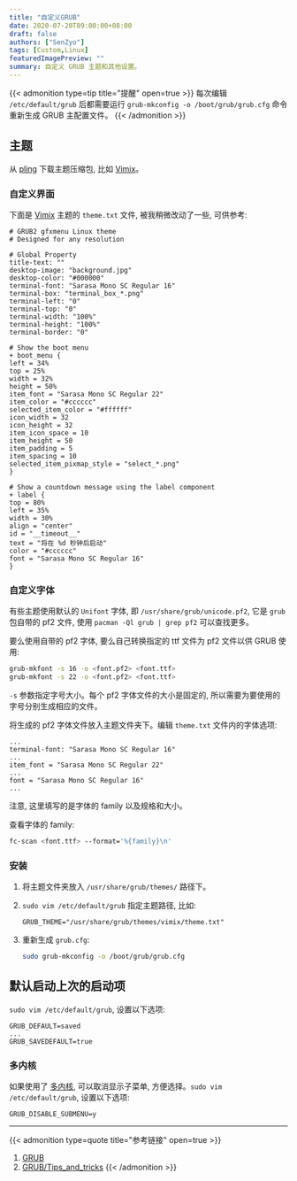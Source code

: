 ```yaml
---
title: "自定义GRUB"
date: 2020-07-20T09:00:00+08:00
draft: false
authors: ["SenZyo"]
tags: [Custom,Linux]
featuredImagePreview: ""
summary: 自定义 GRUB 主题和其他设置。
---
```


{{< admonition type=tip title="提醒" open=true >}}
每次编辑 `/etc/default/grub` 后都需要运行 `grub-mkconfig -o /boot/grub/grub.cfg` 命令重新生成 GRUB 主配置文件。
{{< /admonition >}}

## 主题

从 [pling](https://www.pling.com/browse?cat=109&ord=rating) 下载主题压缩包, 比如 [Vimix](https://www.pling.com/p/1009236)。

### 自定义界面

下面是 [Vimix](https://www.pling.com/p/1009236) 主题的 `theme.txt` 文件, 被我稍微改动了一些, 可供参考: 

```
# GRUB2 gfxmenu Linux theme
# Designed for any resolution

# Global Property
title-text: ""
desktop-image: "background.jpg"
desktop-color: "#000000"
terminal-font: "Sarasa Mono SC Regular 16"
terminal-box: "terminal_box_*.png"
terminal-left: "0"
terminal-top: "0"
terminal-width: "100%"
terminal-height: "100%"
terminal-border: "0"

# Show the boot menu
+ boot_menu {
left = 34%
top = 25%
width = 32%
height = 50%
item_font = "Sarasa Mono SC Regular 22"
item_color = "#cccccc"
selected_item_color = "#ffffff"
icon_width = 32
icon_height = 32
item_icon_space = 10
item_height = 50
item_padding = 5
item_spacing = 10
selected_item_pixmap_style = "select_*.png"
}

# Show a countdown message using the label component
+ label {
top = 80%
left = 35%
width = 30%
align = "center"
id = "__timeout__"
text = "将在 %d 秒钟后启动"
color = "#cccccc"
font = "Sarasa Mono SC Regular 16"
}
```

### 自定义字体

有些主题使用默认的 `Unifont` 字体, 即 `/usr/share/grub/unicode.pf2`, 它是 `grub` 包自带的 pf2 文件, 使用 `pacman -Ql grub | grep pf2` 可以查找更多。

要么使用自带的 pf2 字体, 要么自己转换指定的 ttf 文件为 pf2 文件以供 GRUB 使用: 

```bash
grub-mkfont -s 16 -o <font.pf2> <font.ttf>
grub-mkfont -s 22 -o <font.pf2> <font.ttf>
```

`-s` 参数指定字号大小。每个 pf2 字体文件的大小是固定的, 所以需要为要使用的字号分别生成相应的文件。

将生成的 pf2 字体文件放入主题文件夹下。编辑 `theme.txt` 文件内的字体选项: 

```
...
terminal-font: "Sarasa Mono SC Regular 16"
...
item_font = "Sarasa Mono SC Regular 22"
...
font = "Sarasa Mono SC Regular 16"
...
```

注意, 这里填写的是字体的 family 以及规格和大小。

查看字体的 family:

```bash
fc-scan <font.ttf> --format='%{family}\n'
```

### 安装

1. 将主题文件夹放入 `/usr/share/grub/themes/` 路径下。
2. `sudo vim /etc/default/grub` 指定主题路径, 比如: 

   ```
   GRUB_THEME="/usr/share/grub/themes/vimix/theme.txt"
   ```

3. 重新生成 `grub.cfg`: 

   ```bash
   sudo grub-mkconfig -o /boot/grub/grub.cfg
   ```

## 默认启动上次的启动项

`sudo vim /etc/default/grub`, 设置以下选项: 

```
GRUB_DEFAULT=saved
...
GRUB_SAVEDEFAULT=true
```

### 多内核

如果使用了 [多内核](../2023-4/#多内核可选), 可以取消显示子菜单, 方便选择。`sudo vim /etc/default/grub`, 设置以下选项: 

```
GRUB_DISABLE_SUBMENU=y
```

--------------------

{{< admonition type=quote title="参考链接" open=true >}}
1. [GRUB](https://wiki.archlinux.org/title/GRUB)
2. [GRUB/Tips_and_tricks](https://wiki.archlinux.org/title/GRUB/Tips_and_tricks)
{{< /admonition >}}